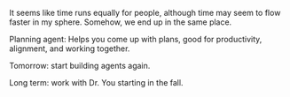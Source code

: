 It seems like time runs equally for people, 
although time may seem to flow faster in my sphere. 
Somehow, we end up in the same place. 

Planning agent:
Helps you come up with plans, 
good for productivity, alignment,
and working together.

Tomorrow: start building agents 
again.

Long term: work with Dr. You starting in the fall. 




